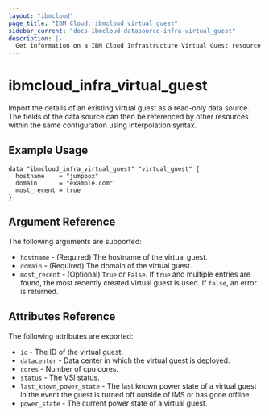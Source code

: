 ```yaml
---
layout: "ibmcloud"
page_title: "IBM Cloud: ibmcloud_virtual_guest"
sidebar_current: "docs-ibmcloud-datasource-infra-virtual_guest"
description: |-
  Get information on a IBM Cloud Infrastructure Virtual Guest resource
---
```


# ibmcloud\_infra_virtual_guest

Import the details of an existing virtual guest as a read-only data source. The fields of the data source can then be referenced by other resources within the same configuration using interpolation syntax.

## Example Usage

```hcl
data "ibmcloud_infra_virtual_guest" "virtual_guest" {
  hostname    = "jumpbox"
  domain      = "example.com"
  most_recent = true
}
```

## Argument Reference

The following arguments are supported:

* `hostname` - (Required) The hostname of the virtual guest.
* `domain` - (Required) The domain of the virtual guest.
* `most_recent` - (Optional) `True` or `False`. If `true` and multiple entries are found, the most recently created virtual guest is used. If `false`, an error is returned.

## Attributes Reference

The following attributes are exported:

* `id` - The ID of the virtual guest.
* `datacenter` - Data center in which the virtual guest is deployed.
* `cores` - Number of cpu cores.
* `status` - The VSI status.
* `last_known_power_state` - The last known power state of a virtual guest in the event the guest is turned off outside of IMS or has gone offline.
* `power_state` - The current power state of a virtual guest.
